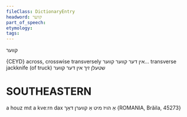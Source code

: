```yaml
---
fileClass: DictionaryEntry
headword: קווער
part_of_speech: 
etymology: 
tags: 
---
```

קווער

{CEYD}
across, crosswise
transversely אין דער קווער
קווער...
transverse
jackknife (of truck) שטעלן זיך אין דער קווער

SOUTHEASTERN
==============

a houz mɩt a kveːrn dax אַ הויז מיט אַ קווערן דאַך {ROMANIA, Brăila, 45273}

